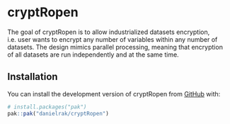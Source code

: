 
<!-- README.md is generated from README.Rmd. Please edit that file -->

# cryptRopen

<!-- badges: start -->
<!-- badges: end -->

The goal of cryptRopen is to allow industrialized datasets encryption,
i.e. user wants to encrypt any number of variables within any number of
datasets. The design mimics parallel processing, meaning that encryption
of all datasets are run independently and at the same time.

## Installation

You can install the development version of cryptRopen from
[GitHub](https://github.com/) with:

``` r
# install.packages("pak")
pak::pak("danielrak/cryptRopen")
```
